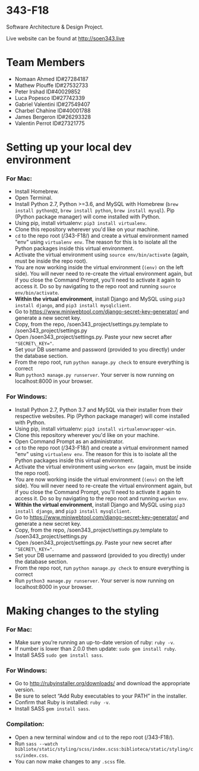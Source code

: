 # 343-F18
Software Architecture &amp; Design Project.

Live website can be found at http://soen343.live

# Team Members
- Nomaan Ahmed ID#27284187
- Mathew Plouffe ID#27532733
- Peter Irshad ID#40029852
- Luca Popesco ID#27742339
- Gabriel Valentini ID#27549407
- Charbel Chahine ID#40001788
- James Bergeron ID#26293328
- Valentin Perrot ID#27321775

# Setting up your local dev environment

### For Mac:
* Install Homebrew.
* Open Terminal.
* Install Python 2.7, Python >=3.6, and MySQL with Homebrew (`brew install python@2`, `brew install python`, `brew install mysql`). Pip (Python package manager) will come installed with Python.
* Using pip, install virtualenv: `pip3 install virtualenv`.
* Clone this repository wherever you'd like on your machine.
* `cd` to the repo root (/343-F18/) and create a virtual environment named "env" using `virtualenv env`. The reason for this is to isolate all the Python packages inside this virtual environment.
* Activate the virtual environment using `source env/bin/activate` (again, must be inside the repo root).
* You are now working inside the virtual environment (`(env)` on the left side). You will never need to re-create the virtual environment again, but if you close the Command Prompt, you'll need to activate it again to access it. Do so by navigating to the repo root and running `source env/bin/activate`.
* **Within the virtual environment**, install Django and MySQL using `pip3 install django`, and `pip3 install mysqlclient`.
* Go to https://www.miniwebtool.com/django-secret-key-generator/ and generate a new secret key.
* Copy, from the repo, /soen343_project/settings.py.template to /soen343_project/settings.py
* Open /soen343_project/settings.py. Paste your new secret after `"SECRET\_KEY="`.
* Set your DB username and password (provided to you directly) under the database section.
* From the repo root, run `python manage.py check` to ensure everything is correct
* Run `python3 manage.py runserver`. Your server is now running on localhost:8000 in your browser.

### For Windows:
* Install Python 2.7, Python 3.7 and MySQL via their installer from their respective websites. Pip (Python package manager) will come installed with Python.
* Using pip, install virtualenv: `pip3 install virtualenvwrapper-win`.
* Clone this repository wherever you'd like on your machine.
* Open Command Prompt as an administrator.
* `cd` to the repo root (/343-F18/) and create a virtual environment named "env" using `virtualenv env`. The reason for this is to isolate all the Python packages inside this virtual environment.
* Activate the virtual environment using `workon env` (again, must be inside the repo root).
* You are now working inside the virtual environment (`(env)` on the left side). You will never need to re-create the virtual environment again, but if you close the Command Prompt, you'll need to activate it again to access it. Do so by navigating to the repo root and running `workon env`.
* **Within the virtual environment**, install Django and MySQL using `pip3 install django`, and `pip3 install mysqlclient`.
* Go to https://www.miniwebtool.com/django-secret-key-generator/ and generate a new secret key.
* Copy, from the repo, /soen343_project/settings.py.template to /soen343_project/settings.py
* Open /soen343_project/settings.py. Paste your new secret after `"SECRET\_KEY="`.
* Set your DB username and password (provided to you directly) under the database section.
* From the repo root, run `python manage.py check` to ensure everything is correct
* Run `python3 manage.py runserver`. Your server is now running on localhost:8000 in your browser.

# Making changes to the styling

### For Mac:
* Make sure you’re running an up-to-date version of ruby: `ruby -v`.
* If number is lower than 2.0.0 then update: `sudo gem install ruby`.
* Install SASS `sudo gem install sass`.

### For Windows:
* Go to http://rubyinstaller.org/downloads/ and download the appropriate version.
* Be sure to select “Add Ruby executables to your PATH” in the installer.
* Confirm that Ruby is installed: `ruby -v`.
* Install SASS `gem install sass`.

### Compilation:
* Open a new terminal window and `cd` to the repo root (/343-F18/).
* Run `sass --watch bibliote/static/styling/scss/index.scss:biblioteca/static/styling/css/index.css`.
* You can now make changes to any `.scss` file.
